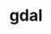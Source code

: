 ---
title: "gdal"
layout: cache
categories: [package, v0.23.0]
meta: {"versions": ["3.9.3"], "compilers": ["apple-clang@=15.0.0", "gcc@=13.2.0"], "oss": ["ubuntu24.04", "ventura"], "platforms": ["darwin", "linux"], "targets": ["aarch64", "x86_64_v3"], "stacks": ["ml-darwin-aarch64-mps", "ml-linux-aarch64-cpu", "ml-linux-aarch64-cuda", "ml-linux-x86_64-cpu", "ml-linux-x86_64-cuda", "root"], "num_specs": 3, "num_specs_by_stack": {"root": 3, "ml-darwin-aarch64-mps": 1, "ml-linux-aarch64-cuda": 1, "ml-linux-aarch64-cpu": 1, "ml-linux-x86_64-cpu": 1, "ml-linux-x86_64-cuda": 1}}
spec_details: [{"hash": "3yont7kykh6vrw63z3tifw6pvim6m5ov", "compiler": "apple-clang@=15.0.0", "versions": ["3.9.3"], "os": "ventura", "platform": "darwin", "target": "aarch64", "variants": ["~archive", "~armadillo", "~arrow", "~basisu", "~blosc", "~brunsli", "build_system=cmake", "build_type=Release", "~cfitsio", "~crnlib", "~cryptopp", "~csharp", "+curl", "~deflate", "~ecw", "+expat", "~filegdb", "~freexl", "~fyba", "generator=ninja", "+geos", "~gif", "~gta", "~hdf4", "~hdf5", "~hdfs", "~heif", "~iconv", "~idb", "~ipo", "~java", "+jpeg", "~jxl", "~kdu", "~kea", "~lerc", "~libaec", "~libcsf", "~libkml", "~liblzma", "~libqb3", "~libxml2", "~luratech", "~lz4", "~mongocxx", "~mrsid", "~mssql_ncli", "~mssql_odbc", "~mysql", "~netcdf", "~odbc", "~odbccpp", "~ogdi", "~opencad", "~opencl", "~openexr", "~openjpeg", "~openssl", "~oracle", "~parquet", "~pcidsk", "~pcre2", "~pdfium", "+png", "~podofo", "~poppler", "~postgresql", "~python", "~qhull", "~rasterlite2", "~rdb", "~sfcgal", "~spatialite", "+sqlite3", "~teigha", "~tiledb", "~webp", "~xercesc", "~zstd"], "stacks": ["root", "ml-darwin-aarch64-mps"], "size": "-", "tarball": "https://binaries.spack.io/v0.23.0/build_cache/darwin-ventura-aarch64/apple-clang-15.0.0/gdal-3.9.3/darwin-ventura-aarch64-apple-clang-15.0.0-gdal-3.9.3-3yont7kykh6vrw63z3tifw6pvim6m5ov.spack"}, {"hash": "m2dqrdpmfgfjyco34ul2722v2pr7i4jx", "compiler": "gcc@=13.2.0", "versions": ["3.9.3"], "os": "ubuntu24.04", "platform": "linux", "target": "aarch64", "variants": ["~archive", "~armadillo", "~arrow", "~basisu", "~blosc", "~brunsli", "build_system=cmake", "build_type=Release", "~cfitsio", "~crnlib", "~cryptopp", "~csharp", "+curl", "~deflate", "~ecw", "+expat", "~filegdb", "~freexl", "~fyba", "generator=ninja", "+geos", "~gif", "~gta", "~hdf4", "~hdf5", "~hdfs", "~heif", "~iconv", "~idb", "~ipo", "~java", "+jpeg", "~jxl", "~kdu", "~kea", "~lerc", "~libaec", "~libcsf", "~libkml", "~liblzma", "~libqb3", "~libxml2", "~luratech", "~lz4", "~mongocxx", "~mrsid", "~mssql_ncli", "~mssql_odbc", "~mysql", "~netcdf", "~odbc", "~odbccpp", "~ogdi", "~opencad", "~opencl", "~openexr", "~openjpeg", "~openssl", "~oracle", "~parquet", "~pcidsk", "~pcre2", "~pdfium", "+png", "~podofo", "~poppler", "~postgresql", "~python", "~qhull", "~rasterlite2", "~rdb", "~sfcgal", "~spatialite", "+sqlite3", "~teigha", "~tiledb", "~webp", "~xercesc", "~zstd"], "stacks": ["ml-linux-aarch64-cuda", "root", "ml-linux-aarch64-cpu"], "size": "-", "tarball": "https://binaries.spack.io/v0.23.0/build_cache/linux-ubuntu24.04-aarch64/gcc-13.2.0/gdal-3.9.3/linux-ubuntu24.04-aarch64-gcc-13.2.0-gdal-3.9.3-m2dqrdpmfgfjyco34ul2722v2pr7i4jx.spack"}, {"hash": "snrrnzapwasqu2xrawyjmsvxht7tu2d5", "compiler": "gcc@=13.2.0", "versions": ["3.9.3"], "os": "ubuntu24.04", "platform": "linux", "target": "x86_64_v3", "variants": ["~archive", "~armadillo", "~arrow", "~basisu", "~blosc", "~brunsli", "build_system=cmake", "build_type=Release", "~cfitsio", "~crnlib", "~cryptopp", "~csharp", "+curl", "~deflate", "~ecw", "+expat", "~filegdb", "~freexl", "~fyba", "generator=ninja", "+geos", "~gif", "~gta", "~hdf4", "~hdf5", "~hdfs", "~heif", "~iconv", "~idb", "~ipo", "~java", "+jpeg", "~jxl", "~kdu", "~kea", "~lerc", "~libaec", "~libcsf", "~libkml", "~liblzma", "~libqb3", "~libxml2", "~luratech", "~lz4", "~mongocxx", "~mrsid", "~mssql_ncli", "~mssql_odbc", "~mysql", "~netcdf", "~odbc", "~odbccpp", "~ogdi", "~opencad", "~opencl", "~openexr", "~openjpeg", "~openssl", "~oracle", "~parquet", "~pcidsk", "~pcre2", "~pdfium", "+png", "~podofo", "~poppler", "~postgresql", "~python", "~qhull", "~rasterlite2", "~rdb", "~sfcgal", "~spatialite", "+sqlite3", "~teigha", "~tiledb", "~webp", "~xercesc", "~zstd"], "stacks": ["ml-linux-x86_64-cpu", "root", "ml-linux-x86_64-cuda"], "size": "-", "tarball": "https://binaries.spack.io/v0.23.0/build_cache/linux-ubuntu24.04-x86_64_v3/gcc-13.2.0/gdal-3.9.3/linux-ubuntu24.04-x86_64_v3-gcc-13.2.0-gdal-3.9.3-snrrnzapwasqu2xrawyjmsvxht7tu2d5.spack"}]
---
